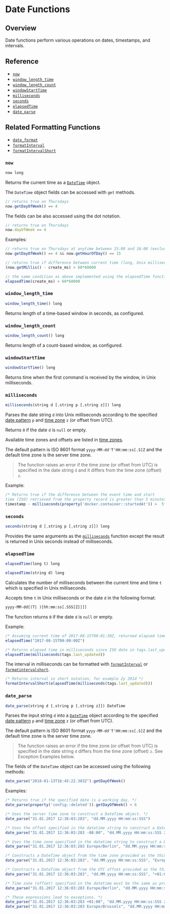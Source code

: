 # Date Functions

## Overview

Date functions perform various operations on dates, timestamps, and intervals.

## Reference

* [`now`](#now)
* [`window_length_time`](#window_length_time)
* [`window_length_count`](#window_length_count)
* [`windowStartTime`](#windowstarttime)
* [`milliseconds`](#milliseconds)
* [`seconds`](#seconds)
* [`elapsedTime`](#elapsedtime)
* [`date_parse`](#date_parse)

## Related Formatting Functions

* [`date_format`](functions-format.md#date_format)
* [`formatInterval`](functions-format.md#formatinterval)
* [`formatIntervalShort`](functions-format.md#formatintervalshort)

### `now`

```javascript
now long
```

Returns the current time as a [`DateTime`](object-datetime.md) object.

The `DateTime` object fields can be accessed with `get` methods.

```javascript
// returns true on Thursdays
now.getDayOfWeek() == 4
```

The fields can be also accessed using the dot notation.

```javascript
// returns true on Thursdays
now.dayOfWeek == 4  
```

Examples:

```javascript
// returns true on Thursdays at anytime between 15:00 and 16:00 (exclusive)
now.getDayOfWeek() == 4 && now.getHourOfDay() == 15
```

```javascript
// returns true if difference between current time (long, Unix milliseconds) and create_ms (long, Unix milliseconds) exceeds 1 hour
(now.getMillis() - create_ms) > 60*60000

// the same condition as above implemented using the elapsedTime function
elapsedTime(create_ms) > 60*60000
```

### `window_length_time`

```javascript
window_length_time() long
```

Returns length of a time-based window in seconds, as configured.

### `window_length_count`

```javascript
window_length_count() long
```

Returns length of a count-based window, as configured.

### `windowStartTime`

```javascript
windowStartTime() long
```

Returns time when the first command is received by the window, in Unix milliseconds.

### `milliseconds`

```javascript
milliseconds(string d [,string p [,string z]]) long
```

Parses the date string `d` into Unix milliseconds according to the specified [date pattern](../shared/time-pattern.md) `p` and [time zone](../shared/timezone-list.md) `z` (or offset from UTC).

Returns `0` if the date `d` is `null` or empty.

Available time zones and offsets are listed in [time zones](../shared/timezone-list.md).

The default pattern is ISO 8601 format `yyyy-MM-dd'T'HH:mm:ss[.S]Z` and the default time zone is the server time zone.

> The function raises an error if the time zone (or offset from UTC) is specified in the date string `d` and it differs from the time zone (offset) `z`.

Example:

```javascript
/* Returns true if the difference between the event time and start
time (ISO) retrieved from the property record is greater than 5 minutes. */
timestamp - milliseconds(property('docker.container::startedAt')) >  5*60000
```

### `seconds`

```javascript
seconds(string d [,string p [,string z]]) long
```

Provides the same arguments as the [`milliseconds`](#milliseconds) function except the result is returned in Unix seconds instead of milliseconds.

### `elapsedTime`

```javascript
elapsedTime(long t) long
```

```javascript
elapsedTime(string d) long
```

Calculates the number of milliseconds between the current time and time `t` which is specified in Unix milliseconds.

Accepts time `t` in Unix milliseconds or the date `d` in the following format:

```txt
yyyy-MM-dd[(T| )[hh:mm:ss[.SSS[Z]]]]
```

The function returns `0` if the date `d` is `null` or empty.

Example:

```javascript
/* Assuming current time of 2017-08-15T00:01:30Z, returned elapsed time is 90000 */
elapsedTime("2017-08-15T00:00:00Z")
```

```javascript
/* Returns elapsed time in milliseconds since ISO date in tags.last_updated */
elapsedTime(milliseconds(tags.last_updated))
```

The interval in milliseconds can be formatted with [`formatInterval`](functions-format.md#formatinterval) or [`formatintervalshort`](functions-format.md#formatintervalshort).

```javascript
/* Returns interval in short notation, for example 2y 201d */
formatIntervalShort(elapsedTime(milliseconds(tags.last_updated)))
```

### `date_parse`

```javascript
date_parse(string d [,string p [,string z]]) DateTime
```

Parses the input string `d` into a [`DateTime`](object-datetime.md) object according to the specified [date pattern](../shared/time-pattern.md) `p` and [time zone](../shared/timezone-list.md) `z` (or offset from UTC).

The default pattern is ISO 8601 format `yyyy-MM-dd'T'HH:mm:ss[.S]Z` and the default time zone is the server time zone.

> The function raises an error if the time zone (or offset from UTC) is specified in the date string `d` differs from the time zone (offset) `z`. See Exception Examples below.

The fields of the `DateTime` object can be accessed using the following methods:

```javascript
date_parse("2018-01-13T16:45:22.303Z").getDayOfWeek()
```

Examples:

```javascript
/* Returns true if the specified date is a working day. */
date_parse(property('config::deleted')).getDayOfWeek() < 6
```

```javascript
/* Uses the server time zone to construct a DateTime object. */
date_parse("31.01.2017 12:36:03:283", "dd.MM.yyyy HH:mm:ss:SSS")
```

```javascript
/* Uses the offset specified in the datetime string to construct a DateTime object. */
date_parse("31.01.2017 12:36:03:283 -08:00", "dd.MM.yyyy HH:mm:ss:SSS ZZ")
```

```javascript
/* Uses the time zone specified in the datetime string to construct a DateTime object. */
date_parse("31.01.2017 12:36:03:283 Europe/Berlin", "dd.MM.yyyy HH:mm:ss:SSS ZZZ")
```

```javascript
/* Constructs a DateTime object from the time zone provided as the third argument. */
date_parse("31.01.2017 12:36:03:283", "dd.MM.yyyy HH:mm:ss:SSS", "Europe/Berlin")
```

```javascript
/* Constructs a DateTime object from the UTC offset provided as the third argument. */
date_parse("31.01.2017 12:36:03:283", "dd.MM.yyyy HH:mm:ss:SSS", "+01:00")
```

```javascript
/* Time zone (offset) specified in the datetime must be the same as provided in the third argument. */
date_parse("31.01.2017 12:36:03:283 Europe/Berlin", "dd.MM.yyyy HH:mm:ss:SSS ZZZ", "Europe/Berlin")
```

```javascript
/* These expressions lead to exceptions. */
date_parse("31.01.2017 12:36:03:283 +01:00", "dd.MM.yyyy HH:mm:ss:SSS ZZ", "Europe/Berlin")
date_parse("31.01.2017 12:36:03:283 Europe/Brussels", "dd.MM.yyyy HH:mm:ss:SSS ZZZ", "Europe/Berlin")
```
